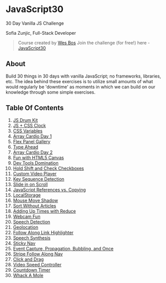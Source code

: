# JavaScript30
30 Day Vanilla JS Challenge

Sofia Zunjic, Full-Stack Developer

> Course created by [Wes Bos](https://github.com/wesbos)
> Join the challenge (for free!) here - [JavaScript30](https://javascript30.com/account)

## About

Build 30 things in 30 days with vanilla JavaScript; no frameworks, libraries, etc.
The idea behind these exercises is to utilize small amounts of what would regularly be
'downtime' as moments in which we can build on our knowledge through some simple
exercises.

## Table Of Contents
1.  [JS Drum Kit](/Exercises/Day1-JS%20Drum%20Kit)
2.  [JS + CSS Clock](/Exercises/Day2-JS%20%2B%20CSS%20Clock)
3.  [CSS Variables](/Exercises/Day3-CSS%20Variables)
4.  [Array Cardio Day 1](/Exercises/Day4-Array%20Cardio%20Day%201)
5.  [Flex Panel Gallery](/Exercises/Day5-Flex%20Panel%20Gallery)
6.  [Type Ahead](/Exercises/Day6-Type%20Ahead)
7.  [Array Cardio Day 2](/Exercises/Day7-Array%20Cardio%20Day%202)
8.  [Fun with HTML5 Canvas](/Exercises/Day8-Fun%20with%20HTML5%20Canvas)
9.  [Dev Tools Domination](/Exercises/Day9-Dev%20Tools%20Domination)
10. [Hold Shift and Check Checkboxes](/Exercises/Day10-Hold%20Shift%20and%20Check%20Checkboxes)
11. [Custom Video Player](/Exercises/Day11-Custom%20Video%20Player)
12. [Key Sequence Detection](/Exercises/Day12-Key%20Sequence%20Detection)
13. [Slide in on Scroll](/Exercises/Day13-Slide%20in%20on%20Scroll)
14. [JavaScript References vs. Copying](/Exercises/Day14-JS%20References%20vs.%20Copying)
15. [LocalStorage](/Exercises/Day15-LocalStorage)
16. [Mouse Move Shadow](/Exercises/Day16-Mouse%20Move%20Shadow)
17. [Sort Without Articles](/Exercises/Day17-Sort%20Without%20Articles)
18. [Adding Up Times with Reduce](/Exercises/Day18-Adding%20Up%20Times%20with%20Reduce)
19. [Webcam Fun](/Exercises/Day19-Webcam%20Fun)
20. [Speech Detection](/Exercises/Day20-Speech%20Detection)
21. [Geolocation](/Exercises/Day21-Geolocation)
22. [Follow Along Link Highlighter](/Exercises/Day22-Follow%20Along%20Link%20Highlighter)
23. [Speech Synthesis](/Exercises/Day23-Speech%20Synthesis)
24. [Sticky Nav](/Exercises/Day24-Sticky%20Nav)
25. [Event Capture, Propagation, Bubbling, and Once](/Exercises/Day25-Event%20Capture%2C%20Propagation%2C%20Bubbling%2C%20and%20Once)
26. [Stripe Follow Along Nav](/Exercises/Day26-Stripe%20Follow%20Along%20Nav)
27. [Click and Drag](/Exercises/Day27-Click%20and%20Drag)
28. [Video Speed Controller](/Exercises/Day28-Video%20Speed%20Controller)
29. [Countdown Timer](/Exercises/Day29-Countdown%20Timer)
30. [Whack A Mole](/Exercises/Day30-Whack%20A%20Mole)


